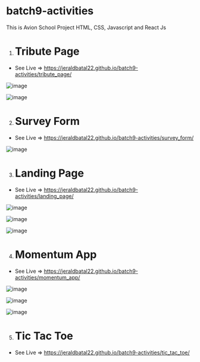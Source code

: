 # batch9-activities

This is Avion School Project HTML, CSS, Javascript and React Js

1. <h1> Tribute Page </h1>
* See Live => https://jeraldbatal22.github.io/batch9-activities/tribute_page/

![image](https://user-images.githubusercontent.com/80327905/134494225-3fbb1c33-8f36-4802-b96b-336445cd9eaa.png)

![image](https://user-images.githubusercontent.com/80327905/134494275-df7283f0-33fc-4574-b823-548560e79427.png)

2. <h1> Survey Form </h1>
* See Live => https://jeraldbatal22.github.io/batch9-activities/survey_form/

![image](https://user-images.githubusercontent.com/80327905/134494325-b965fd62-87f0-48f5-91e2-c4584bc632bb.png)

3. <h1> Landing Page </h1>
* See Live => https://jeraldbatal22.github.io/batch9-activities/landing_page/

![image](https://user-images.githubusercontent.com/80327905/134494373-ef8fde9e-3f92-4ab8-bd1e-03950dd94cc3.png)

![image](https://user-images.githubusercontent.com/80327905/134494472-20206b9f-a60c-43df-a699-e827e90f251f.png)

![image](https://user-images.githubusercontent.com/80327905/134494500-4ea6999c-fcbc-41f7-8582-41c284d9e8da.png)

4. <h1> Momentum App </h1>
* See Live => https://jeraldbatal22.github.io/batch9-activities/momentum_app/

![image](https://user-images.githubusercontent.com/80327905/134494545-3bfa0d13-33d0-42fc-95bd-54301d774c1c.png)

![image](https://user-images.githubusercontent.com/80327905/134494581-c9058b5d-eb34-4a01-92da-ac8acf561d40.png)

![image](https://user-images.githubusercontent.com/80327905/134494632-9ea92637-eaf5-4af5-8577-020d06de06e2.png)

5. <h1> Tic Tac Toe </h1>
* See Live => https://jeraldbatal22.github.io/batch9-activities/tic_tac_toe/
